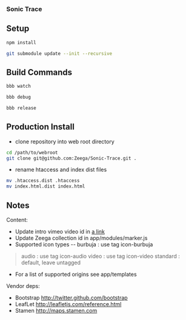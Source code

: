### Sonic Trace

## Setup

```bash
npm install
```

```bash
git submodule update --init --recursive
```

## Build Commands

```bash
bbb watch
```

```bash
bbb debug
```

```bash
bbb release
```




## Production Install

- clone repository into web root directory

```bash
cd /path/to/webroot
git clone git@github.com:Zeega/Sonic-Trace.git .
```

- rename htaccess and index dist files

```bash
mv .htaccess.dist .htaccess
mv index.html.dist index.html
```


## Notes

Content:

- Update intro vimeo video id in [a link](app/templates/intro.html)
- Update Zeega collection id in app/modules/marker.js
- Supported icon types
-- burbuja : use tag icon-burbuja
> audio : use tag icon-audio
> video : use tag icon-video
> standard : default, leave untagged 
- For a list of supported origins see app/templates

Vendor deps:

- Bootstrap http://twitter.github.com/bootstrap
- LeafLet http://leafletjs.com/reference.html
- Stamen http://maps.stamen.com
